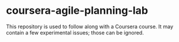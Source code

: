 # coursera-agile-planning-lab

This repository is used to follow along with a Coursera course. It may contain a few experimental issues; those can be ignored.

